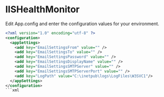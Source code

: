# IISHealthMonitor
Edit App.config and enter the configuration values for your environment.
```xml
<?xml version="1.0" encoding="utf-8" ?>
<configuration>
  <appSettings>
    <add key="EmailSettingsFrom" value="" />
    <add key="EmailSettingsTo" value="" />
    <add key="EmailSettingsPassword" value="" />
    <add key="EmailSettingsDisplayName" value="" />
    <add key="EmailSettingsSMTPServer" value="" />
    <add key="EmailSettingsSMTPServerPort" value="" />
    <add key="LogPath" value="C:\inetpub\logs\LogFiles\W3SVC1"/>
  </appSettings>
</configuration>
```xml

